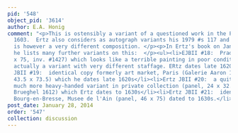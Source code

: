 ```yaml
---
pid: '548'
object_pid: '3614'
author: E.A. Honig
comment: "<p>This is ostensibly a variant of a questioned work in the Prado dated
  1603.  Ertz also considers as autograph variants his 1979 #s 117 and 272.  The latter
  is however a very different composition. </p><p>In Ertz's book on Jan the Younger
  he lists many further variants on this:  </p><ul><li>EJBII #18:  Prado (panel, 46
  x 75, inv. #1427) which looks like a terrible painting in poor condition and is
  actually a variant with very different staffage. ERtz dates late 1620s </li><li>Ertz
  JBII #19:  identical copy formerly art market, Paris (Galerie Aaron 1983, panel,
  43.5 x 73.5) which he dates late 1620s</li><li>Ertz JBII #20:  a quite altered and
  much more heavy-handed variant in private collection (panel, 24 x 32.5, sig. & d.
  Brueghel 1612) which Ertz dates to 1630s</li><li>Ertz JBII #21:  identical copy
  Bourg-en-Bresse, Musee de l'Ain (panel, 46 x 75) dated to 1630s.</li></ul>"
post_date: January 28, 2014
order: '547'
collection: discussion
---
```

